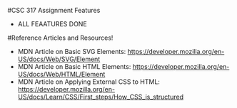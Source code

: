 #CSC 317 Assignment Features 
- ALL FEAATURES DONE

#Reference Articles and Resources!
- MDN Article on Basic SVG Elements: https://developer.mozilla.org/en-US/docs/Web/SVG/Element
- MDN Article on Basic HTML Elements: https://developer.mozilla.org/en-US/docs/Web/HTML/Element
- MDN Article on Applying External CSS to HTML: https://developer.mozilla.org/en-US/docs/Learn/CSS/First_steps/How_CSS_is_structured



